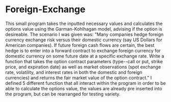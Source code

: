 # Foreign-Exchange
This small program takes the inputted necessary values and calculates the options value using the Garman-Kohlhagan model, advising if the option is desireable. The scenario I was given was:
"Many companies hedge foreign currency exchange risk versus their domestic currency (say US Dollars for American companies). If future foreign cash flows are certain, the best hedge is to enter into a forward contract to exchange foreign currency for domestic currency on some future date at a specific exchange rate. Write a function that takes the option contract parameters (type--call or put, strike price, and expiration date) as well as market observations (spot exchange rate, volatility, and interest rates in both the domestic and foreign currencies) and returns the fair market value of the option contract."
I defined 5 different function that all interact within the program in order to be able to calculate the options value, the values are already pre inserted into the program, but can be rearranged for testing variety. 
